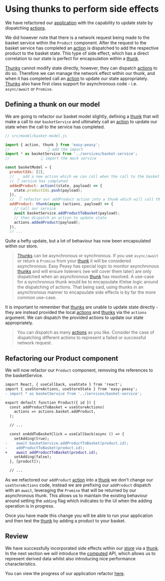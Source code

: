# Using thunks to perform side effects

We have refactored our [application](https://codesandbox.io/s/easy-peasy-tutorial-actions-1e62s) with the capability to update state by dispatching [actions](/docs/api/action.html).

We did however note that there is a network request being made to the basket service within the `Product` component. After the request to the basket service has completed an [action](/docs/api/action.html) is dispatched to add the respective product to the basket state. This type of side effect, which has a direct correlation to our state is perfect for encapsulation within a [thunk](/docs/api/thunk.html).

[Thunks](/docs/api/thunk.html) cannot modify state directly, however, they can dispatch [actions](/docs/api/action.html) to do so. Therefore we can manage the network effect within our thunk, and when it has completed call an [action](/docs/api/action.html) to update our state appropriately. [Thunks](/docs/api/thunk.html) also have first class support for asynchronous code - i.e. `async/await` or `Promise`.

## Defining a thunk on our model

We are going to refactor our basket model slightly, defining a [thunk](/docs/api/thunk.html) that will make a call to our `basketService` and ultimately call an [action](/docs/api/action.html) to update our state when the call to the service has completed.

```javascript
// src/model/basket-model.js

import { action, thunk } from 'easy-peasy';
//                 👆 add the import
import * as basketService from '../services/basket-service';
//              👆 import the mock service

const basketModel = {
  productIds: [2],
  //    add a new action which we can call when the call to the basket
  // 👇 service has completed
  addedProduct: action((state, payload) => {
    state.productIds.push(payload);
  }),
  //  👇 refactor our addProduct action into a thunk which will call the service
  addProduct: thunk(async (actions, payload) => {
    // call our service
    await basketService.addProductToBasket(payload);
    // then dispatch an action to update state
    actions.addedProduct(payload);
  }),
  // ...
```

Quite a hefty update, but a lot of behaviour has now been encapsulated within our store.

> [Thunks](/docs/api/thunk.html) can be asynchronous or synchronous. If you use `async/await` or return a `Promise` from your [thunk](/docs/api/thunk.html) it will be considered asynchronous. Easy Peasy has special logic to monitor asynchronous [thunks](/docs/api/thunk.html) and will ensure listeners (we will cover them later) are only dispatched when an asynchronous [thunk](/docs/api/thunk.html) has resolved. A use-case for a synchronous thunk would be to encapsulate if/else logic around the dispatching of actions. That being said, using thunks in an asynchronous manner to encapsulate side effects is by far the more common use-case.

It is important to remember that [thunks](/docs/api/thunk.html) are unable to update state directly - they are instead provided the local [actions](/docs/api/action.html) and [thunks](/docs/api/thunk.html) via the `actions` argument. We can dispatch the provided actions to update our state appropriately.

> You can dispatch as many [actions](/docs/api/action.html) as you like. Consider the case of dispatching different actions to represent a failed or successful network request.

## Refactoring our Product component

We will now refactor our `Product` component, removing the references to the basketService.

```diff
import React, { useCallback, useState } from 'react';
import { useStoreActions, useStoreState } from 'easy-peasy';
- import * as basketService from '../services/basket-service';

export default function Product({ id }) {
  const addProductToBasket = useStoreActions(
    actions => actions.basket.addProduct,
  );

  // ...

  const onAddToBasketClick = useCallback(async () => {
    setAdding(true);
-    await basketService.addProductToBasket(product.id);
-    addProductToBasket(product.id);
+    await addProductToBasket(product.id);
    setAdding(false);
  }, [product]);

  // ...
```

As we refactored our `addProduct` [action](/docs/api/action.html) into a [thunk](/docs/api/thunk.html) we don't change our `useStoreActions` code, instead we are prefixing our `addProduct` dispatch with an `await`, leveraging the `Promise` that will be returned by our asynchronous thunk. This allows us to maintain the existing behaviour around setting the `adding` flag which indicates to the UI when the adding operation is in progress.

Once you have made this change you will be able to run your application and then test the [thunk](/sdocs/api/thunk.html) by adding a product to your basket.

## Review

We have successfully incorporated side effects within our [store](/docs/api/store.html) via a [thunk](/docs/api/thunk.html). In the next section we will introduce the [computed](/docs/api/computed.html) API, which allows us to represent derived data whilst also introducing nice performance characteristics.

You can view the progress of our application refactor [here](https://codesandbox.io/s/easy-peasy-tutorial-actions-1e62s).
